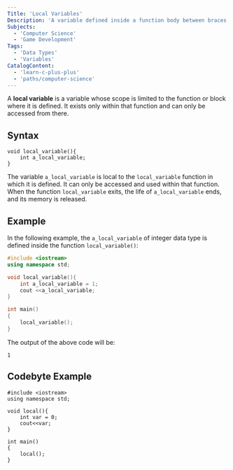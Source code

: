 ```yaml
---
Title: 'Local Variables'
Description: 'A variable defined inside a function body between braces is called a local variable.'
Subjects:
  - 'Computer Science'
  - 'Game Development'
Tags:
  - 'Data Types'
  - 'Variables'
CatalogContent:
  - 'learn-c-plus-plus'
  - 'paths/computer-science'
---
```


A **local variable** is a variable whose scope is limited to the function or block where it is defined. It exists only within that function and can only be accessed from there.

## Syntax

```pseudo
void local_variable(){
    int a_local_variable;
}
```

The variable `a_local_variable` is local to the `local_variable` function in which it is defined. It can only be accessed and used within that function. When the function `local_variable` exits, the life of `a_local_variable` ends, and its memory is released.

## Example

In the following example, the `a_local_variable` of integer data type is defined inside the function `local_variable()`:

```cpp
#include <iostream>
using namespace std;

void local_variable(){
    int a_local_variable = 1;
    cout <<a_local_variable;
}

int main()
{
    local_variable();
}
```

The output of the above code will be:

```shell
1
```

## Codebyte Example

```codebyte/cpp
#include <iostream>
using namespace std;

void local(){
    int var = 0;
    cout<<var;
}

int main()
{
    local();
}
```

